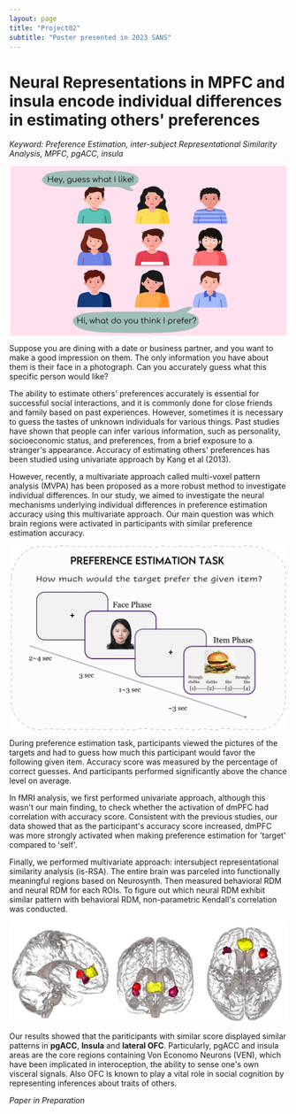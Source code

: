 ```yaml
---
layout: page
title: "Project02"
subtitle: "Poster presented in 2023 SANS"
---
```



Neural Representations in MPFC and insula encode individual differences in estimating others' preferences 
=====
*Keyword: Preference Estimation, inter-subject Representational Similarity Analysis, MPFC, pgACC, insula*
<center><img src="/photo/02_pref_guess_illustr.jpg" width=500 align="center"/></center>

Suppose you are dining with a date or business partner, and you want to make a good impression on them. The only information you have about them is their face in a photograph. Can you accurately guess what this specific person would like?

The ability to estimate others' preferences accurately is essential for successful social interactions, and it is commonly done for close friends and family based on past experiences. However, sometimes it is necessary to guess the tastes of unknown individuals for various things. Past studies have shown that people can infer various information, such as personality, socioeconomic status, and preferences, from a brief exposure to a stranger's appearance. Accuracy of estimating others' preferences has been studied using univariate approach by Kang et al (2013). 

However, recently, a multivariate approach called multi-voxel pattern analysis (MVPA) has been proposed as a more robust method to investigate individual differences. In our study, we aimed to investigate the neural mechanisms underlying individual differences in preference estimation accuracy using this multivariate approach. Our main question was which brain regions were activated in participants with similar preference estimation accuracy.

<center><img src="/photo/02_pref_exp_design.jpg" width=500 align="center"/></center>

During preference estimation task, participants viewed the pictures of the targets and had to guess how much this participant would favor the following given item. Accuracy score was measured by the percentage of correct guesses. And participants performed significantly above the chance level on average.

In fMRI analysis, we first performed univariate approach, although this wasn't our main finding, to check whether the activation of dmPFC had correlation with accuracy score. Consistent with the previous studies, our data showed that as the participant's accuracy score increased, dmPFC was more strongly activated when making preference estimation for 'target' compared to 'self'.

Finally, we performed multivariate approach: intersubject representational similarity analysis (is-RSA). The entire brain was parceled into functionally meaningful regions based on Neurosynth. Then measured behavioral RDM and neural RDM for each ROIs. To figure out which neural RDM exhibit similar pattern with behavioral RDM, non-parametric Kendall's correlation was conducted.

<center><img src="/photo/02_pref_mvpa_results.jpg" width=800 align="center"/></center>

Our results showed that the pariticipants with similar score displayed similar patterns in **pgACC**, **Insula** and **lateral OFC**. Particularly, pgACC and insula areas are the core regions containing Von Economo Neurons (VEN), which have been implicated in interoception, the ability to sense one's own visceral signals. Also OFC is known to play a vital role in social cognition by representing inferences about traits of others.
 


*Paper in Preparation*
